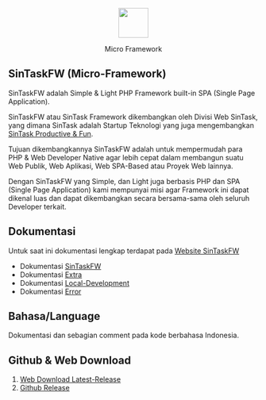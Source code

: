 <p align="center"><img height="60px" src="https://fw.sintask.com/images/logo/sintask_logo_notlogin_.png"/></p>
<p align="center">Micro Framework</p>

## SinTaskFW (Micro-Framework)
SinTaskFW adalah Simple &amp; Light PHP Framework built-in SPA (Single Page Application).

SinTaskFW atau SinTask Framework dikembangkan oleh Divisi Web SinTask, yang dimana SinTask adalah Startup Teknologi yang juga mengembangkan [SinTask Productive & Fun](https://www.sintask.com).

Tujuan dikembangkannya SinTaskFW adalah untuk mempermudah para PHP & Web Developer Native agar lebih cepat dalam membangun suatu Web Publik, Web Aplikasi, Web SPA-Based atau Proyek Web lainnya.

Dengan SinTaskFW yang Simple, dan Light juga berbasis PHP dan SPA (Single Page Application) kami mempunyai misi agar Framework ini dapat dikenal luas dan dapat dikembangkan secara bersama-sama oleh seluruh Developer terkait.

## Dokumentasi
Untuk saat ini dokumentasi lengkap terdapat pada [Website SinTaskFW](https://fw.sintask.com) 
- Dokumentasi [SinTaskFW](https://fw.sintask.com/docs)
- Dokumentasi [Extra](https://fw.sintask.com/docs/extra)
- Dokumentasi [Local-Development](https://fw.sintask.com/docs/local-dev)
- Dokumentasi [Error](https://fw.sintask.com/docs/error)

## Bahasa/Language
Dokumentasi dan sebagian comment pada kode berbahasa Indonesia.

## Github & Web Download
1. [Web Download Latest-Release](https://fw.sintask.com/direct/dl/latest)
2. [Github Release](https://github.com/sintask/SinTaskFW/releases)
